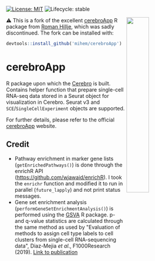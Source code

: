[![License: MIT](https://img.shields.io/badge/License-MIT-yellow.svg)](https://opensource.org/licenses/MIT)
![Lifecycle: stable](https://lifecycle.r-lib.org/articles/figures/lifecycle-stable.svg)

<img align="right" width="35%" height="auto" src="vignettes/logo_Cerebro.png">

:warning: This is a fork of the excellent [cerebroApp](https://github.com/romanhaa/cerebroApp) R package from [Roman Hillje](https://github.com/romanhaa), which was sadly discontinued.
The fork can be installed with:

```r
devtools::install_github('mihem/cerebroApp')
```

# cerebroApp

R package upon which the [Cerebro](https://github.com/romanhaa/Cerebro) is built.
Contains helper function that prepare single-cell RNA-seq data stored in a Seurat object for visualization in Cerebro.
Seurat v3 and `SCE`/`SingleCellExperiment` objects are supported.


For further details, please refer to the official [cerebroApp](https://romanhaa.github.io/cerebroApp/) website.

## Credit

* Pathway enrichment in marker gene lists (`getEnrichedPathways()`) is done through the enrichR API (<https://github.com/wjawaid/enrichR>). I took the `enrichr` function and modified it to run in parallel (`future_lapply`) and not print status messages.
* Gene set enrichment analysis (`performGeneSetEnrichmentAnalysis()`) is performed using the [GSVA](https://bioconductor.org/packages/release/bioc/html/GSVA.html) R package. p- and q-value statistics are calculated through the same method as used by "Evaluation of methods to assign cell type labels to cell clusters from single-cell RNA-sequencing data", Diaz-Mejia *et al*., F1000Research (2019). [Link to publication](https://f1000research.com/articles/8-296/v2)
